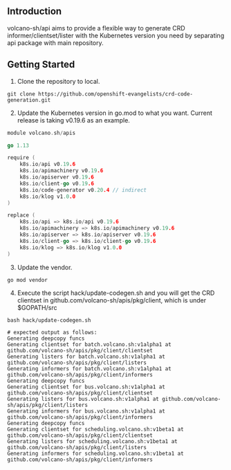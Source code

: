 ## Introduction
volcano-sh/api aims to provide a flexible way to generate CRD informer/clientset/lister with the Kubernetes version you 
need by separating api package with main repository. 
## Getting Started
1. Clone the repository to local.
```shell
git clone https://github.com/openshift-evangelists/crd-code-generation.git
```

2. Update the Kubernetes version in go.mod to what you want. Current release is taking v0.19.6 as an example.
```go
module volcano.sh/apis

go 1.13

require (
	k8s.io/api v0.19.6
	k8s.io/apimachinery v0.19.6
	k8s.io/apiserver v0.19.6
	k8s.io/client-go v0.19.6
	k8s.io/code-generator v0.20.4 // indirect
	k8s.io/klog v1.0.0
)

replace (
	k8s.io/api => k8s.io/api v0.19.6
	k8s.io/apimachinery => k8s.io/apimachinery v0.19.6
	k8s.io/apiserver => k8s.io/apiserver v0.19.6
	k8s.io/client-go => k8s.io/client-go v0.19.6
	k8s.io/klog => k8s.io/klog v1.0.0
)
```

3. Update the vendor.
```shell
go mod vendor
```

4. Execute the script hack/update-codegen.sh and you will get the CRD clientset in github.com/volcano-sh/apis/pkg/client,
which is under $GOPATH/src
```shell
bash hack/update-codegen.sh

# expected output as follows:
Generating deepcopy funcs
Generating clientset for batch.volcano.sh:v1alpha1 at github.com/volcano-sh/apis/pkg/client/clientset
Generating listers for batch.volcano.sh:v1alpha1 at github.com/volcano-sh/apis/pkg/client/listers
Generating informers for batch.volcano.sh:v1alpha1 at github.com/volcano-sh/apis/pkg/client/informers
Generating deepcopy funcs
Generating clientset for bus.volcano.sh:v1alpha1 at github.com/volcano-sh/apis/pkg/client/clientset
Generating listers for bus.volcano.sh:v1alpha1 at github.com/volcano-sh/apis/pkg/client/listers
Generating informers for bus.volcano.sh:v1alpha1 at github.com/volcano-sh/apis/pkg/client/informers
Generating deepcopy funcs
Generating clientset for scheduling.volcano.sh:v1beta1 at github.com/volcano-sh/apis/pkg/client/clientset
Generating listers for scheduling.volcano.sh:v1beta1 at github.com/volcano-sh/apis/pkg/client/listers
Generating informers for scheduling.volcano.sh:v1beta1 at github.com/volcano-sh/apis/pkg/client/informers
```
